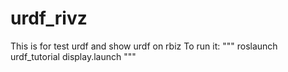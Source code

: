 # urdf_rivz
This is for test urdf and show urdf on rbiz
To run it:
"""
roslaunch urdf_tutorial display.launch
"""

